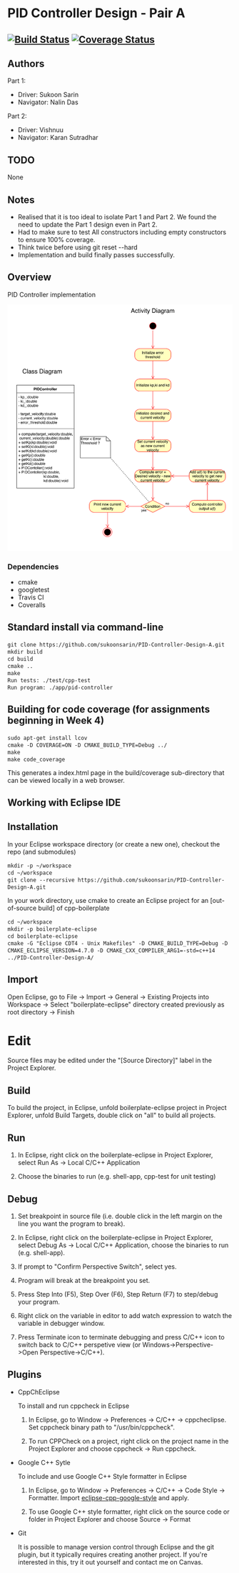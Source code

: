 # PID Controller Design - Pair A
[![Build Status](https://travis-ci.org/sukoonsarin/PID-Controller-Design-A.svg?branch=master)](https://travis-ci.org/github/sukoonsarin/PID-Controller-Design-A)
[![Coverage Status](https://coveralls.io/repos/github/sukoonsarin/PID-Controller-Design-A/badge.svg?branch=master)](https://coveralls.io/github/sukoonsarin/PID-Controller-Design-A)
---

## Authors

Part 1:
- Driver: Sukoon Sarin
- Navigator: Nalin Das

Part 2:
- Driver: Vishnuu
- Navigator: Karan Sutradhar

## TODO 
 
None

## Notes

- Realised that it is too ideal to isolate Part 1 and Part 2. We found the need to update the Part 1 design even in Part 2.
- Had to make sure to test All constructors including empty constructors to ensure 100% coverage. 
- Think twice before using git reset --hard
- Implementation and build finally passes successfully. 


## Overview

PID Controller implementation
<p align="center">
 <img src="https://github.com/sukoonsarin/PID-Controller-Design-A/blob/master/UML/UML.png">
</p>

### Dependencies

- cmake
- googletest
- Travis CI
- Coveralls

## Standard install via command-line
```
git clone https://github.com/sukoonsarin/PID-Controller-Design-A.git
mkdir build
cd build
cmake ..
make
Run tests: ./test/cpp-test
Run program: ./app/pid-controller
```

## Building for code coverage (for assignments beginning in Week 4)
```
sudo apt-get install lcov
cmake -D COVERAGE=ON -D CMAKE_BUILD_TYPE=Debug ../
make
make code_coverage
```
This generates a index.html page in the build/coverage sub-directory that can be viewed locally in a web browser.

## Working with Eclipse IDE ##

## Installation

In your Eclipse workspace directory (or create a new one), checkout the repo (and submodules)
```
mkdir -p ~/workspace
cd ~/workspace
git clone --recursive https://github.com/sukoonsarin/PID-Controller-Design-A.git
```

In your work directory, use cmake to create an Eclipse project for an [out-of-source build] of cpp-boilerplate

```
cd ~/workspace
mkdir -p boilerplate-eclipse
cd boilerplate-eclipse
cmake -G "Eclipse CDT4 - Unix Makefiles" -D CMAKE_BUILD_TYPE=Debug -D CMAKE_ECLIPSE_VERSION=4.7.0 -D CMAKE_CXX_COMPILER_ARG1=-std=c++14 ../PID-Controller-Design-A/
```

## Import

Open Eclipse, go to File -> Import -> General -> Existing Projects into Workspace -> 
Select "boilerplate-eclipse" directory created previously as root directory -> Finish

# Edit

Source files may be edited under the "[Source Directory]" label in the Project Explorer.


## Build

To build the project, in Eclipse, unfold boilerplate-eclipse project in Project Explorer,
unfold Build Targets, double click on "all" to build all projects.

## Run

1. In Eclipse, right click on the boilerplate-eclipse in Project Explorer,
select Run As -> Local C/C++ Application

2. Choose the binaries to run (e.g. shell-app, cpp-test for unit testing)


## Debug


1. Set breakpoint in source file (i.e. double click in the left margin on the line you want 
the program to break).

2. In Eclipse, right click on the boilerplate-eclipse in Project Explorer, select Debug As -> 
Local C/C++ Application, choose the binaries to run (e.g. shell-app).

3. If prompt to "Confirm Perspective Switch", select yes.

4. Program will break at the breakpoint you set.

5. Press Step Into (F5), Step Over (F6), Step Return (F7) to step/debug your program.

6. Right click on the variable in editor to add watch expression to watch the variable in 
debugger window.

7. Press Terminate icon to terminate debugging and press C/C++ icon to switch back to C/C++ 
perspetive view (or Windows->Perspective->Open Perspective->C/C++).


## Plugins

- CppChEclipse

    To install and run cppcheck in Eclipse

    1. In Eclipse, go to Window -> Preferences -> C/C++ -> cppcheclipse.
    Set cppcheck binary path to "/usr/bin/cppcheck".

    2. To run CPPCheck on a project, right click on the project name in the Project Explorer 
    and choose cppcheck -> Run cppcheck.


- Google C++ Sytle

    To include and use Google C++ Style formatter in Eclipse

    1. In Eclipse, go to Window -> Preferences -> C/C++ -> Code Style -> Formatter. 
    Import [eclipse-cpp-google-style][reference-id-for-eclipse-cpp-google-style] and apply.

    2. To use Google C++ style formatter, right click on the source code or folder in 
    Project Explorer and choose Source -> Format

[reference-id-for-eclipse-cpp-google-style]: https://raw.githubusercontent.com/google/styleguide/gh-pages/eclipse-cpp-google-style.xml

- Git

    It is possible to manage version control through Eclipse and the git plugin, but it typically requires creating another project. If you're interested in this, try it out yourself and contact me on Canvas.
